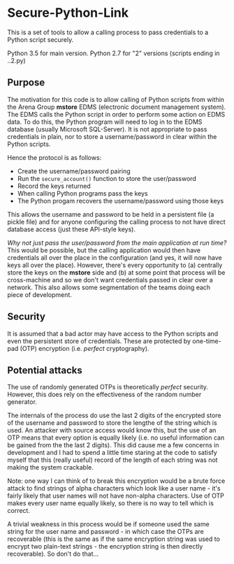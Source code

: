 # Secure-Python-Link

This is a set of tools to allow a calling process to pass credentials 
to a Python script securely.  

Python 3.5 for main version.
Python 2.7 for "2" versions (scripts ending in ..2.py)

## Purpose
The motivation for this code is to allow calling of Python scripts 
from within the Arena Group **mstore** EDMS (electronic document 
management system). The EDMS calls the Python script in order to 
perform some action on EDMS data.  To do this, the Python program will
need to log in to the EDMS database (usually Microsoft SQL-Server).
It is not appropriate to pass credentials in plain, nor to store a
username/password in clear within the Python scripts.

Hence the protocol is as follows:

* Create the username/password pairing
* Run the `secure_account()` function to store the user/password
* Record the keys returned
* When calling Python programs pass the keys
* The Python progam recovers the username/password using those keys

This allows the username and password to be held in a persistent file
(a pickle file) and for anyone configuring the calling process to not
have direct database access (just these API-style keys).

_Why not just pass the user/password from the main application at run 
time?_ This would be possible, but the calling application would then 
have credentials all over the place in the configuration (and yes, it
will now have keys all over the place).  However, there's every 
opportunity to (a) centrally store the keys on the **mstore** side and
(b) at some point that process will be cross-machine and so we don't 
want credentials passed in clear over a network.  This also allows 
some segmentation of the teams doing each piece of development.

## Security
It is assumed that a bad actor may have access to the Python scripts 
and even the persistent store of credentials.  These are protected by 
one-time-pad (OTP) encryption (i.e. _perfect_ cryptography).

## Potential attacks
The use of randomly generated OTPs is theoretically _perfect_ security.
However, this does rely on the effectiveness of the random number 
generator. 

The internals of the process do use the last 2 digits of the encrypted
store of the username and password to store the lengthe of the string
which is used. An attacker with source access would know this, but the 
use of an OTP means that every option is equally likely (i.e. no 
useful information can be gained from the the last 2 digits). This did
cause me a few concerns in development and I had to spend a little time
staring at the code to satisfy myself that this (really useful) record
of the length of each string was not making the system crackable.

Note: one way I can think of to break this encryption would be a brute
force attack to find strings of alpha characters which look like a user
name - it's fairly likely that user names will not have non-alpha 
characters. Use of OTP makes every user name equally likely, so there 
is no way to tell which is correct.

A trivial weakness in this process would be if someone used the same
string for the user name and password - in which case the OTPs are
recoverable (this is the same as if the same encryption string was
used to encrypt two plain-text strings - the encryption string is then
directly recoverable). So don't do that...  
